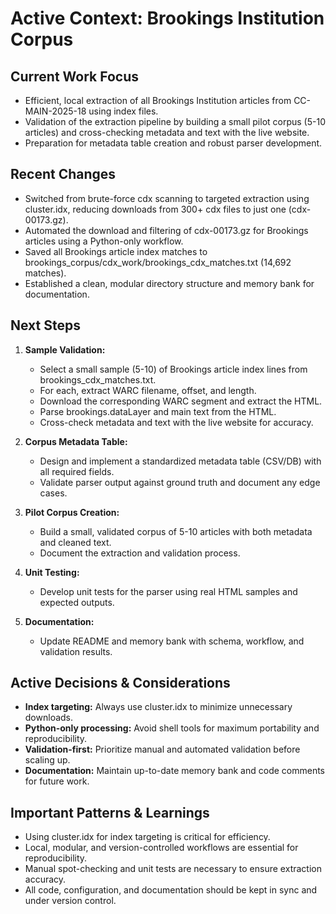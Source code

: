 # Active Context: Brookings Institution Corpus

## Current Work Focus

- Efficient, local extraction of all Brookings Institution articles from CC-MAIN-2025-18 using index files.
- Validation of the extraction pipeline by building a small pilot corpus (5-10 articles) and cross-checking metadata and text with the live website.
- Preparation for metadata table creation and robust parser development.

## Recent Changes

- Switched from brute-force cdx scanning to targeted extraction using cluster.idx, reducing downloads from 300+ cdx files to just one (cdx-00173.gz).
- Automated the download and filtering of cdx-00173.gz for Brookings articles using a Python-only workflow.
- Saved all Brookings article index matches to brookings_corpus/cdx_work/brookings_cdx_matches.txt (14,692 matches).
- Established a clean, modular directory structure and memory bank for documentation.

## Next Steps

1. **Sample Validation:**
   - Select a small sample (5-10) of Brookings article index lines from brookings_cdx_matches.txt.
   - For each, extract WARC filename, offset, and length.
   - Download the corresponding WARC segment and extract the HTML.
   - Parse brookings.dataLayer and main text from the HTML.
   - Cross-check metadata and text with the live website for accuracy.

2. **Corpus Metadata Table:**
   - Design and implement a standardized metadata table (CSV/DB) with all required fields.
   - Validate parser output against ground truth and document any edge cases.

3. **Pilot Corpus Creation:**
   - Build a small, validated corpus of 5-10 articles with both metadata and cleaned text.
   - Document the extraction and validation process.

4. **Unit Testing:**
   - Develop unit tests for the parser using real HTML samples and expected outputs.

5. **Documentation:**
   - Update README and memory bank with schema, workflow, and validation results.

## Active Decisions & Considerations

- **Index targeting:** Always use cluster.idx to minimize unnecessary downloads.
- **Python-only processing:** Avoid shell tools for maximum portability and reproducibility.
- **Validation-first:** Prioritize manual and automated validation before scaling up.
- **Documentation:** Maintain up-to-date memory bank and code comments for future work.

## Important Patterns & Learnings

- Using cluster.idx for index targeting is critical for efficiency.
- Local, modular, and version-controlled workflows are essential for reproducibility.
- Manual spot-checking and unit tests are necessary to ensure extraction accuracy.
- All code, configuration, and documentation should be kept in sync and under version control.
